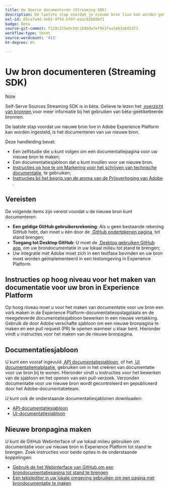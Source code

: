 ```yaml
---
title: Uw Source documenteren (Streaming SDK)
description: De laatste stap voordat je nieuwe bron live kan worden gemaakt in Adobe Experience Platform is het documenteren van je nieuwe bron.
exl-id: 65ca7a4d-3e02-4f54-bf07-ea2c92b8dbf1
badge: Beta
source-git-commit: f129c215ebc5dc169b9a7ef9b3faa3463ab413f3
workflow-type: tm+mt
source-wordcount: '413'
ht-degree: 0%

---
```


# Uw bron documenteren (Streaming SDK)

>[!NOTE]
>
>Self-Serve Sources Streaming SDK is in bèta. Gelieve te lezen het [&#x200B; overzicht van bronnen &#x200B;](../../home.md#terms-and-conditions) voor meer informatie bij het gebruiken van bèta-geëtiketteerde bronnen.

De laatste stap voordat uw nieuwe bron live in Adobe Experience Platform kan worden ingesteld, is het documenteren van uw nieuwe bron.

Deze handleiding bevat:

* Een zelfstudie die u kunt volgen om een documentatiepagina voor uw nieuwe bron te maken;
* Een documentatiesjabloon dat u kunt invullen voor uw nieuwe bron.
* [&#x200B; Instructies op hoe te om Markering voor het schrijven van technische documentatie &#x200B;](https://experienceleague.adobe.com/docs/contributor/contributor-guide/writing-essentials/markdown.html?lang=nl-NL) te gebruiken;
* [&#x200B; Instructies bij het begrip van de aroma van de Prijsverhoging van Adobe &#x200B;](https://experienceleague.adobe.com/docs/contributor/contributor-guide/writing-essentials/markdown.html?lang=nl-NL#custom-markdown-extensions).

## Vereisten

De volgende items zijn vereist voordat u de nieuwe bron kunt documenteren:

* **Een geldige GitHub gebruikersrekening**: Als u geen bestaande rekening GitHub hebt, dan moet u één door de [&#x200B; GitHub ondertekenen pagina &#x200B;](https://github.com/) tot stand brengen;
* **Toegang tot Desktop GitHub**: U moet de [&#x200B; Desktop gebruiken GitHub app &#x200B;](https://desktop.github.com/) om uw brondocumentatie in uw lokaal milieu tot stand te brengen;
* Uw integratie met Adobe moet zich in een testfase bevinden en uw bron moet worden geïmplementeerd in een testomgeving in Experience Platform.

## Instructies op hoog niveau voor het maken van documentatie voor uw bron in Experience Platform

Op hoog niveau moet u voor het maken van documentatie voor uw bron een vork maken in de Experience Platform-documentatieopslagplaats en de meegeleverde documentatiesjabloon bewerken in een nieuwe vertakking. Gebruik de door Adobe verschafte sjabloon om een nieuwe bronpagina te maken en een pull request (PR) te openen wanneer u klaar bent. Hieronder vindt u instructies voor het maken van de nieuwe bronpagina.

## Documentatiesjabloon

U kunt een vooraf ingevuld [&#x200B; API documentatiesjabloon &#x200B;](streaming-template-api.md) of het [&#x200B; UI documentatiemalplaatje &#x200B;](streaming-template-ui.md) gebruiken om in het creëren van documentatie voor uw bron bij te wonen. Hieronder vindt u instructies voor het bewerken van de sjabloon en het openen van een pull-verzoek. Verzonden documentatie voor uw nieuwe bron wordt gecontroleerd en gepubliceerd door het Adobe-documentatieteam.

U kunt ook de onderstaande documentatiesjablonen downloaden:

* [API-documentatiesjabloon](../assets/streaming/streaming-template-api.zip)
* [UI-documentatiesjabloon](../assets/streaming/streaming-template-ui.zip)

## Nieuwe bronpagina maken

U kunt de GitHub Webinterface of uw lokaal milieu gebruiken om documentatie voor uw nieuwe bron in Experience Platform tot stand te brengen. Zoek instructies voor beide opties in de onderstaande koppelingen:

* [Gebruik de het Webinterface van GitHub om een brondocumentatiepagina tot stand te brengen](../documentation/github.md)
* [Een teksteditor in uw lokale omgeving gebruiken om een pagina met brondocumentatie te maken](../documentation/text-editor.md)
